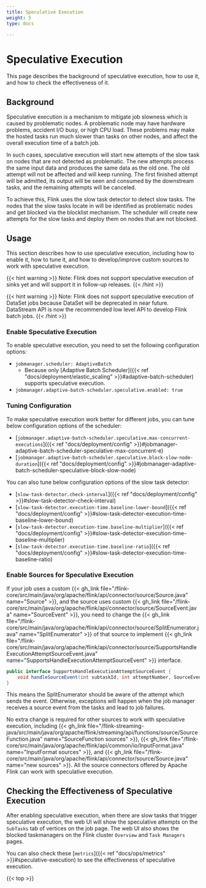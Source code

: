```yaml
---
title: Speculative Execution
weight: 5
type: docs

---
```

<!--
Licensed to the Apache Software Foundation (ASF) under one
or more contributor license agreements.  See the NOTICE file
distributed with this work for additional information
regarding copyright ownership.  The ASF licenses this file
to you under the Apache License, Version 2.0 (the
"License"); you may not use this file except in compliance
with the License.  You may obtain a copy of the License at

  http://www.apache.org/licenses/LICENSE-2.0

Unless required by applicable law or agreed to in writing,
software distributed under the License is distributed on an
"AS IS" BASIS, WITHOUT WARRANTIES OR CONDITIONS OF ANY
KIND, either express or implied.  See the License for the
specific language governing permissions and limitations
under the License.
-->

# Speculative Execution
This page describes the background of speculative execution, how to use it, and how to check the effectiveness of it.

## Background
Speculative execution is a mechanism to mitigate job slowness which is caused by problematic nodes. 
A problematic node may have hardware problems, accident I/O busy, or high CPU load. These problems may
make the hosted tasks run much slower than tasks on other nodes, and affect the overall execution time 
of a batch job.

In such cases, speculative execution will start new attempts of the slow task on nodes that are not 
detected as problematic. The new attempts process the same input data and produces the same data as the 
old one. The old attempt will not be affected and will keep running. The first finished attempt will be 
admitted, its output will be seen and consumed by the downstream tasks, and the remaining attempts will be 
canceled.

To achieve this, Flink uses the slow task detector to detect slow tasks. The nodes that the slow tasks
locate in will be identified as problematic nodes and get blocked via the blocklist mechanism. The scheduler 
will create new attempts for the slow tasks and deploy them on nodes that are not blocked.

## Usage
This section describes how to use speculative execution, including how to enable it, how to tune it, and
how to develop/improve custom sources to work with speculative execution.

{{< hint warning >}}
Note: Flink does not support speculative execution of sinks yet and will support it in follow-up releases.
{{< /hint >}}

{{< hint warning >}}
Note: Flink does not support speculative execution of DataSet jobs because DataSet will be deprecated 
in near future. DataStream API is now the recommended low level API to develop Flink batch jobs.
{{< /hint >}}

### Enable Speculative Execution
To enable speculative execution, you need to set the following configuration options:
- `jobmanager.scheduler: AdaptiveBatch`
    - Because only [Adaptive Batch Scheduler]({{< ref "docs/deployment/elastic_scaling" >}}#adaptive-batch-scheduler) supports speculative execution.
- `jobmanager.adaptive-batch-scheduler.speculative.enabled: true`

### Tuning Configuration
To make speculative execution work better for different jobs, you can tune below configuration options of the scheduler:
- [`jobmanager.adaptive-batch-scheduler.speculative.max-concurrent-executions`]({{< ref "docs/deployment/config" >}}#jobmanager-adaptive-batch-scheduler-speculative-max-concurrent-e)
- [`jobmanager.adaptive-batch-scheduler.speculative.block-slow-node-duration`]({{< ref "docs/deployment/config" >}}#jobmanager-adaptive-batch-scheduler-speculative-block-slow-node)

You can also tune below configuration options of the slow task detector:
- [`slow-task-detector.check-interval`]({{< ref "docs/deployment/config" >}}#slow-task-detector-check-interval)
- [`slow-task-detector.execution-time.baseline-lower-bound`]({{< ref "docs/deployment/config" >}}#slow-task-detector-execution-time-baseline-lower-bound)
- [`slow-task-detector.execution-time.baseline-multiplier`]({{< ref "docs/deployment/config" >}}#slow-task-detector-execution-time-baseline-multiplier)
- [`slow-task-detector.execution-time.baseline-ratio`]({{< ref "docs/deployment/config" >}}#slow-task-detector-execution-time-baseline-ratio)

### Enable Sources for Speculative Execution
If your job uses a custom {{< gh_link file="/flink-core/src/main/java/org/apache/flink/api/connector/source/Source.java" name="Source" >}}, 
and the source uses custom {{< gh_link file="/flink-core/src/main/java/org/apache/flink/api/connector/source/SourceEvent.java" name="SourceEvent" >}},
you need to change the {{< gh_link file="/flink-core/src/main/java/org/apache/flink/api/connector/source/SplitEnumerator.java" name="SplitEnumerator" >}} 
of that source to implement {{< gh_link file="/flink-core/src/main/java/org/apache/flink/api/connector/source/SupportsHandleExecutionAttemptSourceEvent.java" name="SupportsHandleExecutionAttemptSourceEvent" >}} 
interface.
```java
public interface SupportsHandleExecutionAttemptSourceEvent {
    void handleSourceEvent(int subtaskId, int attemptNumber, SourceEvent sourceEvent);
}
```
This means the SplitEnumerator should be aware of the attempt which sends the event. Otherwise, exceptions 
will happen when the job manager receives a source event from the tasks and lead to job failures.

No extra change is required for other sources to work with speculative execution, including 
{{< gh_link file="/flink-streaming-java/src/main/java/org/apache/flink/streaming/api/functions/source/SourceFunction.java" name="SourceFunction sources" >}}, 
{{< gh_link file="/flink-core/src/main/java/org/apache/flink/api/common/io/InputFormat.java" name="InputFormat sources" >}}, 
and {{< gh_link file="/flink-core/src/main/java/org/apache/flink/api/connector/source/Source.java" name="new sources" >}}. 
All the source connectors offered by Apache Flink can work with speculative execution.

## Checking the Effectiveness of Speculative Execution
After enabling speculative execution, when there are slow tasks that trigger speculative execution, 
the web UI will show the speculative attempts on the `SubTasks` tab of vertices on the job page. The web UI 
also shows the blocked taskmanagers on the Flink cluster `Overview` and `Task Managers` pages.

You can also check these [`metrics`]({{< ref "docs/ops/metrics" >}}#speculative-execution) to see the effectiveness of speculative execution.

{{< top >}}
